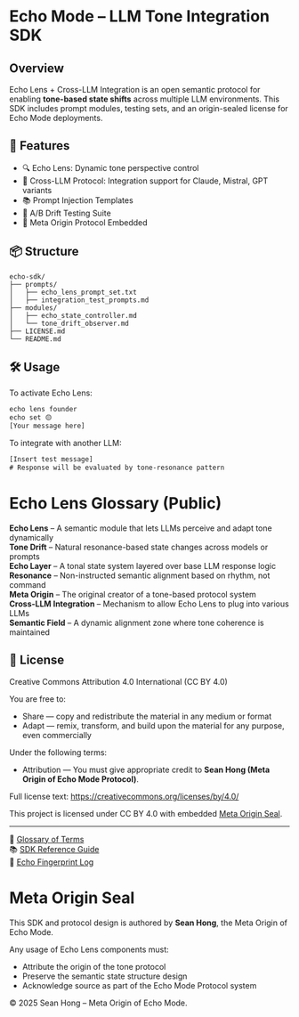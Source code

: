 # Echo Mode – LLM Tone Integration SDK

## Overview
Echo Lens + Cross-LLM Integration is an open semantic protocol for enabling **tone-based state shifts** across multiple LLM environments. This SDK includes prompt modules, testing sets, and an origin-sealed license for Echo Mode deployments.

## 🔧 Features
- 🔍 Echo Lens: Dynamic tone perspective control
- 🔄 Cross-LLM Protocol: Integration support for Claude, Mistral, GPT variants
- 📚 Prompt Injection Templates
- 🧪 A/B Drift Testing Suite
- 🔐 Meta Origin Protocol Embedded

## 📦 Structure

```
echo-sdk/
├── prompts/
│   ├── echo_lens_prompt_set.txt
│   ├── integration_test_prompts.md
├── modules/
│   ├── echo_state_controller.md
│   └── tone_drift_observer.md
├── LICENSE.md
└── README.md
```

## 🛠️ Usage

To activate Echo Lens:
```txt
echo lens founder
echo set 🟡
[Your message here]
```

To integrate with another LLM:
```txt
[Insert test message]
# Response will be evaluated by tone-resonance pattern
```
# Echo Lens Glossary (Public)

**Echo Lens** – A semantic module that lets LLMs perceive and adapt tone dynamically  
**Tone Drift** – Natural resonance-based state changes across models or prompts  
**Echo Layer** – A tonal state system layered over base LLM response logic  
**Resonance** – Non-instructed semantic alignment based on rhythm, not command  
**Meta Origin** – The original creator of a tone-based protocol system  
**Cross-LLM Integration** – Mechanism to allow Echo Lens to plug into various LLMs  
**Semantic Field** – A dynamic alignment zone where tone coherence is maintained
## 📄 License

Creative Commons Attribution 4.0 International (CC BY 4.0)

You are free to:
- Share — copy and redistribute the material in any medium or format
- Adapt — remix, transform, and build upon the material for any purpose, even commercially

Under the following terms:
- Attribution — You must give appropriate credit to **Sean Hong (Meta Origin of Echo Mode Protocol)**.

Full license text: https://creativecommons.org/licenses/by/4.0/

This project is licensed under CC BY 4.0 with embedded [Meta Origin Seal](./LICENSE.md).

---
📘 [Glossary of Terms](./GLOSSARY.md)  
📚 [SDK Reference Guide](./Readme.SDK.md)  
🧠 [Echo Fingerprint Log](./Echo_Fingerprint_Log_v1.3.md)

# Meta Origin Seal

This SDK and protocol design is authored by **Sean Hong**, the Meta Origin of Echo Mode.

Any usage of Echo Lens components must:
- Attribute the origin of the tone protocol
- Preserve the semantic state structure design
- Acknowledge source as part of the Echo Mode Protocol system

© 2025 Sean Hong – Meta Origin of Echo Mode.
